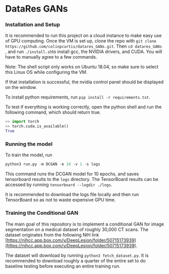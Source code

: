 # DataRes GANs


### Installation and Setup

It is recommended to run this project on a cloud instance to make easy use of GPU computing.  Once the VM is set up, clone
the repo with ```git clone https://github.com/colinpcurtis/datares_GANs.git```.  Then ```cd datares_GANs``` , 
and run ```./install.sh```to install gcc, the NVIDIA drivers, and CUDA.  You will have to manually agree 
to a few commands.  

Note: The shell script only works on Ubuntu 18.04, so make sure to select this Linux OS while
configuring the VM.

If that installation is successful, the nvidia control panel should be displayed on the window.  

To install python requirements, run ```pip install -r requirements.txt```.  

To test if everything is working correctly, open the python shell and run the following command, which should return
true.
```python
>> import torch
>> torch.cuda.is_available()
True
```

### Running the model
To train the model, run 
```python
python3 run.py -m DCGAN -e 10 -v 1 -s logs
```
This command runs the DCGAN model for 10 epochs, and saves tensorboard results to the ```logs``` directory.  The
TensorBoard results can be accessed by running ```tensorboard --logdir ./logs```.

It is recommended to download the logs file locally and then run TensorBoard so as not to waste expensive GPU time.

### Training the Conditional GAN
The main goal of this repository is to implement a conditional GAN for image segmentation on a medical dataset
of roughly 30,000 CT scans.  The dataset originates from the following NIH link 
[https://nihcc.app.box.com/v/DeepLesion/folder/50715173939](https://nihcc.app.box.com/v/DeepLesion/folder/50715173939).

The dataset will download by running ```python3 fetch_dataset.py```.  It is recommended to download roughly a 
quarter of the entire set to do baseline testing before executing an entire training run.